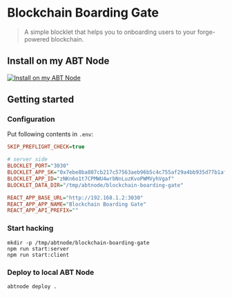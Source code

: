 # Blockchain Boarding Gate

> A simple blocklet that helps you to onboarding users to your forge-powered blockchain.

## Install on my ABT Node

[![Install on my ABT Node](https://raw.githubusercontent.com/blocklet/development-guide/main/assets/install_on_abtnode.svg)](https://install.arcblock.io/?action=blocklet-install&meta_url=https%3A%2F%2Fgithub.com%2Fblocklet%2Fblockchain-boarding-gate%2Freleases%2Fdownload%2F1.1.3%2Fblocklet.json)

## Getting started

### Configuration

Put following contents in `.env`:

```ini
SKIP_PREFLIGHT_CHECK=true

# server side
BLOCKLET_PORT="3030"
BLOCKLET_APP_SK="0x7ebe8ba807cb217c57563aeb96b5c4c755af29a4bb935d77b1af549edaddf3a09bff6e162bd8a2fbfb6284921ecc243c209339f2e14f5eb64c5f7e5dccdc6700"
BLOCKLET_APP_ID="zNKn6o1t7CPMWU4wrbNnLuzKvoPWMVyhVgaf"
BLOCKLET_DATA_DIR="/tmp/abtnode/blockchain-boarding-gate"

REACT_APP_BASE_URL="http://192.168.1.2:3030"
REACT_APP_APP_NAME="Blockchain Boarding Gate"
REACT_APP_API_PREFIX=""
```

### Start hacking

```shell
mkdir -p /tmp/abtnode/blockchain-boarding-gate
npm run start:server
npm run start:client
```

### Deploy to local ABT Node

```shell
abtnode deploy .
```
